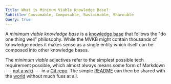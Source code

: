 ```yaml
---
Title: What is Minimum Viable Knowledge Base?
Subtitle: Consumable, Composable, Sustainable, Shareable
Query: true
---
```


A *minimum viable knowledge base* is a [knowledge base](/what/knowledge/base/) that follows the "do one thing well" philosophy. While the MVKB might contain thousands of knowledge nodes it makes sense as a single entity which itself can be composed into other knowledge bases. 

The *minimum viable* adjectives refer to the simplest possible tech requirement possible, which almost always means some form of Markdown --- [not a wiki](/what/wikis/) --- in a [Git repo](/what/knowledge/git/).  The simple [README](/what/knowledge/readme/) can then be shared with the [world](https://readme.world/) without much fuss at all.

